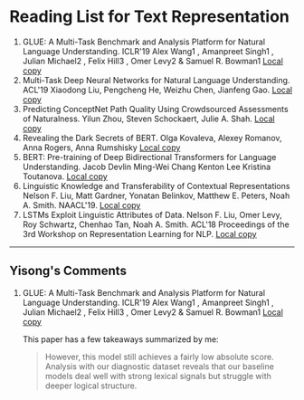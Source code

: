# Reading List for Text Representation



1. GLUE: A Multi-Task Benchmark and Analysis Platform for Natural Language Understanding. ICLR'19 Alex Wang1 , Amanpreet Singh1 , Julian Michael2 , Felix Hill3 , Omer Levy2 & Samuel R. Bowman1 [Local copy](files/glue.pdf)
2. Multi-Task Deep Neural Networks for Natural Language Understanding. ACL'19 Xiaodong Liu, Pengcheng He, Weizhu Chen, Jianfeng Gao. [Local copy](files/MT-DNN.pdf)
3. Predicting ConceptNet Path Quality Using Crowdsourced Assessments of Naturalness. Yilun Zhou, Steven Schockaert, Julie A. Shah. [Local copy](files/www19-conceptnet.pdf)
4. Revealing the Dark Secrets of BERT. Olga Kovaleva, Alexey Romanov, Anna Rogers, Anna Rumshisky [Local copy](files/D19-1445.pdf)
5. BERT: Pre-training of Deep Bidirectional Transformers for Language Understanding. Jacob Devlin Ming-Wei Chang Kenton Lee Kristina Toutanova. [Local copy](files/N19-1423.pdf)
6. Linguistic Knowledge and Transferability of Contextual Representations Nelson F. Liu, Matt Gardner, Yonatan Belinkov, Matthew E. Peters, Noah A. Smith. NAACL'19.  [Local copy](files/N19-1112.pdf)
7. LSTMs Exploit Linguistic Attributes of Data. Nelson F. Liu, Omer Levy, Roy Schwartz, Chenhao Tan, Noah A. Smith. ACL'18 Proceedings of the 3rd Workshop on Representation Learning for NLP. [Local copy](files/W18-3024.pdf)



---



## Yisong's Comments

1. GLUE: A Multi-Task Benchmark and Analysis Platform for Natural Language Understanding. ICLR'19 Alex Wang1 , Amanpreet Singh1 , Julian Michael2 , Felix Hill3 , Omer Levy2 & Samuel R. Bowman1 [Local copy](files/glue.pdf)

   This paper has a few takeaways summarized by me:

   > However, this model still achieves a fairly low absolute score. Analysis with our diagnostic dataset reveals that our baseline models deal well with strong lexical signals but struggle with deeper logical structure.

   



